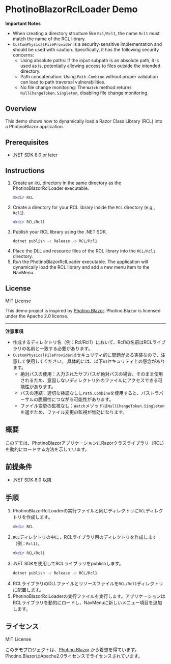 # PhotinoBlazorRclLoader Demo

**Important Notes**

*   When creating a directory structure like `Rcl/Rcl1`, the name `Rcl1` must match the name of the RCL library.
*   `CustomPhysicalFileProvider` is a security-sensitive implementation and should be used with caution.
    Specifically, it has the following security concerns:
    *   Using absolute paths: If the input subpath is an absolute path, it is used as is, potentially allowing access to files outside the intended directory.
    *   Path concatenation: Using `Path.Combine` without proper validation can lead to path traversal vulnerabilities.
    *   No file change monitoring: The `Watch` method returns `NullChangeToken.Singleton`, disabling file change monitoring.

## Overview

This demo shows how to dynamically load a Razor Class Library (RCL) into a PhotinoBlazor application.

## Prerequisites

*   .NET SDK 8.0 or later

## Instructions

1.  Create an `RCL` directory in the same directory as the PhotinoBlazorRclLoader executable.
    ```bash
    mkdir RCL
    ```
2.  Create a directory for your RCL library inside the `RCL` directory (e.g., `Rcl1`).
    ```bash
    mkdir RCL/Rcl1
    ```
3.  Publish your RCL library using the .NET SDK.
    ```bash
    dotnet publish -c Release -o RCL/Rcl1
    ```
4.  Place the DLL and resource files of the RCL library into the `RCL/Rcl1` directory.
5.  Run the PhotinoBlazorRclLoader executable. The application will dynamically load the RCL library and add a new menu item to the NavMenu.

## License

MIT License

This demo project is inspired by [Photino.Blazor](https://github.com/tryphotino/photino.Blazor).
Photino.Blazor is licensed under the Apache 2.0 license.

---
**注意事項**

*   作成するディレクトリ名（例：Rcl/Rcl1）において、Rcl1の名前はRCLライブラリの名前と一致する必要があります。
*   `CustomPhysicalFileProvider`はセキュリティ的に問題がある実装なので、注意して使用してください。
    具体的には、以下のセキュリティ上の懸念があります。
    *   絶対パスの使用：入力されたサブパスが絶対パスの場合、そのまま使用されるため、意図しないディレクトリ外のファイルにアクセスできる可能性があります。
    *   パスの連結：適切な検証なしに`Path.Combine`を使用すると、パストラバーサルの脆弱性につながる可能性があります。
    *   ファイル変更の監視なし：`Watch`メソッドは`NullChangeToken.Singleton`を返すため、ファイル変更の監視が無効になります。

## 概要

このデモは、PhotinoBlazorアプリケーションにRazorクラスライブラリ（RCL）を動的にロードする方法を示しています。

## 前提条件

*   .NET SDK 8.0 以降

## 手順

1.  PhotinoBlazorRclLoaderの実行ファイルと同じディレクトリに`RCL`ディレクトリを作成します。
    ```bash
    mkdir RCL
    ```
2.  `RCL`ディレクトリの中に、RCLライブラリ用のディレクトリを作成します（例：`Rcl1`）。
    ```bash
    mkdir RCL/Rcl1
    ```
3.  .NET SDKを使用してRCLライブラリをpublishします。
    ```bash
    dotnet publish -c Release -o RCL/Rcl1
    ```
4.  RCLライブラリのDLLファイルとリソースファイルを`RCL/Rcl1`ディレクトリに配置します。
5.  PhotinoBlazorRclLoaderの実行ファイルを実行します。アプリケーションはRCLライブラリを動的にロードし、NavMenuに新しいメニュー項目を追加します。

## ライセンス

MIT License

このデモプロジェクトは、[Photino.Blazor](https://github.com/tryphotino/photino.Blazor) から着想を得ています。
Photino.BlazorはApache2.0ライセンスでライセンスされています。
